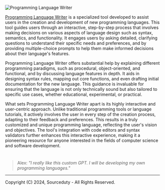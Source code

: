 ![Programming Language Writer](https://github.com/sourceduty/Programming_Language_Writer/assets/123030236/bbefd884-e1b3-4f33-85e7-3fac01455cc4)

[Programming Language Writer](https://chat.openai.com/g/g-sl0v3JhDZ-programming-language-writer) is a specialized tool developed to assist users in the creation and development of new programming languages. This tool guides users through an interactive, step-by-step process that involves making decisions on various aspects of language design such as syntax, semantics, and functionality. It engages users by asking detailed, clarifying questions to understand their specific needs and preferences, and by providing multiple-choice prompts to help them make informed decisions about their language's features.

Programming Language Writer offers substantial help by explaining different programming paradigms, such as procedural, object-oriented, and functional, and by discussing language features in depth. It aids in designing syntax rules, mapping out core functions, and even drafting initial documentation for the new language. This guidance is invaluable for ensuring that the language is not only technically sound but also tailored to specific use cases, whether educational, experimental, or practical.

What sets Programming Language Writer apart is its highly interactive and user-centric approach. Unlike traditional programming tools or language tutorials, it actively involves the user in every step of the creation process, adapting to their feedback and preferences. This results in a truly customized and unique programming language, reflecting the user's vision and objectives. The tool's integration with code editors and syntax validators further enhances this interactive experience, making it a pioneering resource for anyone interested in the fields of computer science and software development.

#

> Alex: *"I really like this custom GPT. I will be developing my own programming languages."*

***
Copyright (C) 2024, Sourceduty - All Rights Reserved.
